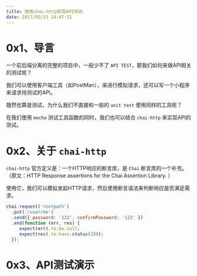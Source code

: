 ```yaml
---
title: 使用chai-http实现API测试
date: 2017/02/21 14:47:11
---
```


# 0x1、导言

一个前后端分离的完整的项目中，一般少不了 `API TEST`，那我们如何来做API相关的测试呢？

我们可以使用客户端工具（如PostMan），来进行模拟请求，还可以写一个小程序来请求待测试的API。

既然也算是测试，为什么我们不直接和一般的 `unit test` 使用同样的工具呢？

在我们使用 `mocha` 测试工具函数的同时，我们也可以结合 `chai-http` 来实现API的测试。

# 0x2、关于 `chai-http`

`chai-http` 官方定义是：一个HTTP响应的断言库，是 `Chai` 断言库的一个补充。（原文：HTTP Response assertions for the Chai Assertion Library. ）

使用它，我们可以模拟发起HTTP请求，然后使用断言语法来判断响应是否满足需求。

```javascript
chai.request('rootpath')
  .put('/user/me')
  .send({ password: '123', confirmPassword: '123' })
  .end(function (err, res) {
     expect(err).to.be.null;
     expect(res).to.have.status(200);
  });
```

# 0x3、API测试演示